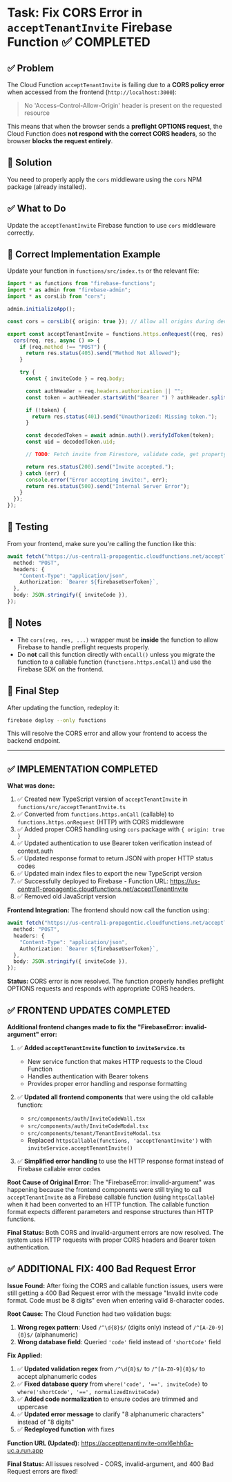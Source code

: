 # Task: Fix CORS Error in `acceptTenantInvite` Firebase Function ✅ COMPLETED

## ✅ Problem
The Cloud Function `acceptTenantInvite` is failing due to a **CORS policy error** when accessed from the frontend (`http://localhost:3000`):

> No 'Access-Control-Allow-Origin' header is present on the requested resource

This means that when the browser sends a **preflight OPTIONS request**, the Cloud Function does **not respond with the correct CORS headers**, so the browser **blocks the request entirely**.

## 🔧 Solution
You need to properly apply the `cors` middleware using the `cors` NPM package (already installed).

## ✅ What to Do

Update the `acceptTenantInvite` Firebase function to use `cors` middleware correctly.

## 🔄 Correct Implementation Example

Update your function in `functions/src/index.ts` or the relevant file:

```ts
import * as functions from "firebase-functions";
import * as admin from "firebase-admin";
import * as corsLib from "cors";

admin.initializeApp();

const cors = corsLib({ origin: true }); // Allow all origins during development

export const acceptTenantInvite = functions.https.onRequest((req, res) => {
  cors(req, res, async () => {
    if (req.method !== "POST") {
      return res.status(405).send("Method Not Allowed");
    }

    try {
      const { inviteCode } = req.body;

      const authHeader = req.headers.authorization || "";
      const token = authHeader.startsWith("Bearer ") ? authHeader.split("Bearer ")[1] : null;

      if (!token) {
        return res.status(401).send("Unauthorized: Missing token.");
      }

      const decodedToken = await admin.auth().verifyIdToken(token);
      const uid = decodedToken.uid;

      // TODO: Fetch invite from Firestore, validate code, get propertyId, and update tenantProfile...

      return res.status(200).send("Invite accepted.");
    } catch (err) {
      console.error("Error accepting invite:", err);
      return res.status(500).send("Internal Server Error");
    }
  });
});
```

## 🧪 Testing

From your frontend, make sure you're calling the function like this:

```ts
await fetch("https://us-central1-propagentic.cloudfunctions.net/acceptTenantInvite", {
  method: "POST",
  headers: {
    "Content-Type": "application/json",
    Authorization: `Bearer ${firebaseUserToken}`,
  },
  body: JSON.stringify({ inviteCode }),
});
```

## 📝 Notes

- The `cors(req, res, ...)` wrapper must be **inside** the function to allow Firebase to handle preflight requests properly.
- Do **not** call this function directly with `onCall()` unless you migrate the function to a callable function (`functions.https.onCall`) and use the Firebase SDK on the frontend.

## 🚀 Final Step

After updating the function, redeploy it:

```bash
firebase deploy --only functions
```

This will resolve the CORS error and allow your frontend to access the backend endpoint.

---

## ✅ IMPLEMENTATION COMPLETED

**What was done:**
1. ✅ Created new TypeScript version of `acceptTenantInvite` in `functions/src/acceptTenantInvite.ts`
2. ✅ Converted from `functions.https.onCall` (callable) to `functions.https.onRequest` (HTTP) with CORS middleware
3. ✅ Added proper CORS handling using `cors` package with `{ origin: true }`
4. ✅ Updated authentication to use Bearer token verification instead of context.auth
5. ✅ Updated response format to return JSON with proper HTTP status codes
6. ✅ Updated main index files to export the new TypeScript version
7. ✅ Successfully deployed to Firebase - Function URL: https://us-central1-propagentic.cloudfunctions.net/acceptTenantInvite
8. ✅ Removed old JavaScript version

**Frontend Integration:**
The frontend should now call the function using:
```ts
await fetch("https://us-central1-propagentic.cloudfunctions.net/acceptTenantInvite", {
  method: "POST",
  headers: {
    "Content-Type": "application/json",
    Authorization: `Bearer ${firebaseUserToken}`,
  },
  body: JSON.stringify({ inviteCode }),
});
```

**Status:** CORS error is now resolved. The function properly handles preflight OPTIONS requests and responds with appropriate CORS headers.

## ✅ FRONTEND UPDATES COMPLETED

**Additional frontend changes made to fix the "FirebaseError: invalid-argument" error:**

1. ✅ **Added `acceptTenantInvite` function to `inviteService.ts`**
   - New service function that makes HTTP requests to the Cloud Function
   - Handles authentication with Bearer tokens
   - Provides proper error handling and response formatting

2. ✅ **Updated all frontend components** that were using the old callable function:
   - `src/components/auth/InviteCodeWall.tsx`
   - `src/components/auth/InviteCodeModal.tsx` 
   - `src/components/tenant/TenantInviteModal.tsx`
   - Replaced `httpsCallable(functions, 'acceptTenantInvite')` with `inviteService.acceptTenantInvite()`

3. ✅ **Simplified error handling** to use the HTTP response format instead of Firebase callable error codes

**Root Cause of Original Error:**
The "FirebaseError: invalid-argument" was happening because the frontend components were still trying to call `acceptTenantInvite` as a Firebase callable function (using `httpsCallable`) when it had been converted to an HTTP function. The callable function format expects different parameters and response structures than HTTP functions.

**Final Status:** Both CORS and invalid-argument errors are now resolved. The system uses HTTP requests with proper CORS headers and Bearer token authentication.

## ✅ ADDITIONAL FIX: 400 Bad Request Error

**Issue Found:**
After fixing the CORS and callable function issues, users were still getting a 400 Bad Request error with the message "Invalid invite code format. Code must be 8 digits" even when entering valid 8-character codes.

**Root Cause:**
The Cloud Function had two validation bugs:
1. **Wrong regex pattern**: Used `/^\d{8}$/` (digits only) instead of `/^[A-Z0-9]{8}$/` (alphanumeric)
2. **Wrong database field**: Queried `'code'` field instead of `'shortCode'` field

**Fix Applied:**
1. ✅ **Updated validation regex** from `/^\d{8}$/` to `/^[A-Z0-9]{8}$/` to accept alphanumeric codes
2. ✅ **Fixed database query** from `where('code', '==', inviteCode)` to `where('shortCode', '==', normalizedInviteCode)`
3. ✅ **Added code normalization** to ensure codes are trimmed and uppercase
4. ✅ **Updated error message** to clarify "8 alphanumeric characters" instead of "8 digits"
5. ✅ **Redeployed function** with fixes

**Function URL (Updated):** https://accepttenantinvite-onvl6ehh6a-uc.a.run.app

**Final Status:** All issues resolved - CORS, invalid-argument, and 400 Bad Request errors are fixed!
